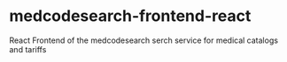 # medcodesearch-frontend-react
React Frontend of the medcodesearch serch service for medical catalogs and tariffs
